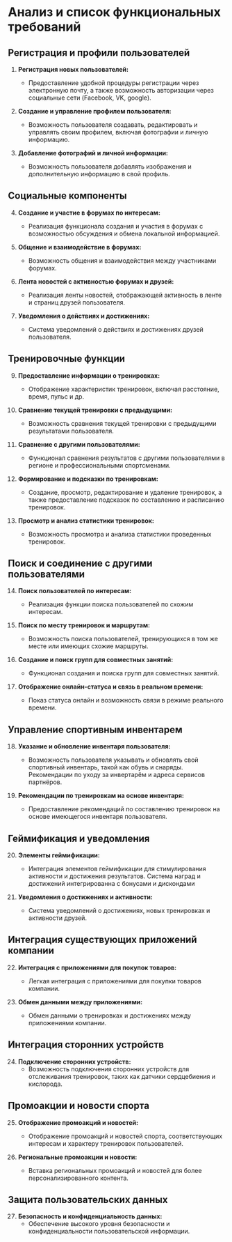 # Анализ и список функциональных требований


## Регистрация и профили пользователей
1. **Регистрация новых пользователей:**
   - Предоставление удобной процедуры регистрации через электронную почту, а также возможность авторизации через социальные сети (Facebook, VK, google).

2. **Создание и управление профилем пользователя:**
   - Возможность пользователя создавать, редактировать и управлять своим профилем, включая фотографии и личную информацию.


3. **Добавление фотографий и личной информации:**
   - Возможность пользователя добавлять изображения и дополнительную информацию в свой профиль.

## Социальные компоненты
4. **Создание и участие в форумах по интересам:**
   - Реализация функционала создания и участия в форумах с возможностью обсуждения и обмена локальной информацией.

5. **Общение и взаимодействие в форумах:**
   - Возможность общения и взаимодействия между участниками форумах.

7. **Лента новостей с активностью форумах и друзей:**
   - Реализация ленты новостей, отображающей активность в ленте и страниц друзей пользователя.

8. **Уведомления о действиях и достижениях:**
   - Система уведомлений о действиях и достижениях друзей пользователя.

## Тренировочные функции
9. **Предоставление информации о тренировках:**
   - Отображение характеристик тренировок, включая расстояние, время, пульс и др.

10. **Сравнение текущей тренировки с предыдущими:**
    - Возможность сравнения текущей тренировки с предыдущими результатами пользователя.

11. **Сравнение с другими пользователями:**
    - Функционал сравнения результатов с другими пользователями в регионе и профессиональными спортсменами.

12. **Формирование и подсказки по тренировкам:**
    - Создание, просмотр, редактирование и удаление тренировок, а также предоставление подсказок по составлению и расписанию тренировок.

13. **Просмотр и анализ статистики тренировок:**
    - Возможность просмотра и анализа статистики проведенных тренировок.

## Поиск и соединение с другими пользователями
14. **Поиск пользователей по интересам:**
    - Реализация функции поиска пользователей по схожим интересам.

15. **Поиск по месту тренировок и маршрутам:**
    - Возможность поиска пользователей, тренирующихся в том же месте или имеющих схожие маршруты.

16. **Создание и поиск групп для совместных занятий:**
    - Функционал создания и поиска групп для совместных занятий.

17. **Отображение онлайн-статуса и связь в реальном времени:**
    - Показ статуса онлайн и возможность связи в режиме реального времени.

## Управление спортивным инвентарем
18. **Указание и обновление инвентаря пользователя:**
    - Возможность пользователя указывать и обновлять свой спортивный инвентарь, такой как обувь и снаряды. Рекомендации по уходу за инвертарём и адреса сервисов партнёров.

19. **Рекомендации по тренировкам на основе инвентаря:**
    - Предоставление рекомендаций по составлению тренировок на основе имеющегося инвентаря пользователя.

## Геймификация и уведомления
20. **Элементы геймификации:**
    - Интеграция элементов геймификации для стимулирования активности и достижения результатов. Система наград и достижений интегрированна с бонусами и дискондами

21. **Уведомления о достижениях и активности:**
    - Система уведомлений о достижениях, новых тренировках и активности друзей.

## Интеграция существующих приложений компании
22. **Интеграция с приложениями для покупок товаров:**
    - Легкая интеграция с приложениями для покупки товаров компании.

23. **Обмен данными между приложениями:**
    - Обмен данными о тренировках и достижениях между приложениями компании.

## Интеграция сторонних устройств
24. **Подключение сторонних устройств:**
    - Возможность подключения сторонних устройств для отслеживания тренировок, таких как датчики сердцебиения и кислорода.

## Промоакции и новости спорта
25. **Отображение промоакций и новостей:**
    - Отображение промоакций и новостей спорта, соответствующих интересам и характеру тренировок пользователей.

26. **Региональные промоакции и новости:**
    - Вставка региональных промоакций и новостей для более персонализированного контента.

## Защита пользовательских данных
27. **Безопасность и конфиденциальность данных:**
    - Обеспечение высокого уровня безопасности и конфиденциальности пользовательской информации.